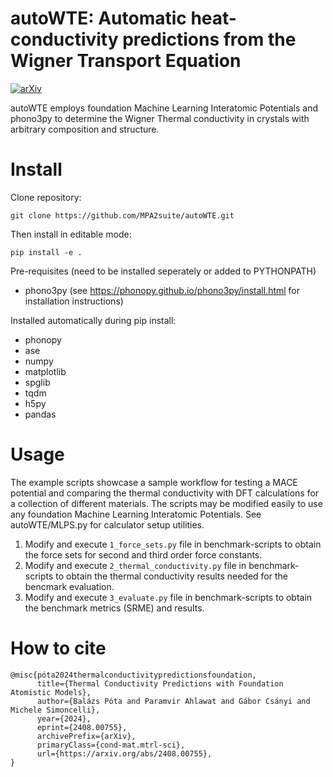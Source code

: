 # autoWTE: Automatic heat-conductivity predictions from the Wigner Transport Equation 
[![arXiv](https://img.shields.io/badge/arXiv-1234.56789-b31b1b.svg)](https://arxiv.org/abs/2408.00755)

autoWTE employs foundation Machine Learning Interatomic Potentials and phono3py to determine the Wigner Thermal conductivity in crystals with arbitrary composition and structure.

# Install 
Clone repository:
```
git clone https://github.com/MPA2suite/autoWTE.git
```
Then install in editable mode:
```
pip install -e .
```

 Pre-requisites (need to be installed seperately or added to PYTHONPATH)
- phono3py (see https://phonopy.github.io/phono3py/install.html for installation instructions)


Installed automatically during pip install:
- phonopy
- ase
- numpy
- matplotlib
- spglib
- tqdm
- h5py
- pandas




# Usage
The example scripts showcase a sample workflow for testing a MACE potential and comparing the thermal conductivity with DFT calculations for a collection of different materials. The scripts may be modified easily to use any foundation Machine Learning Interatomic Potentials. See autoWTE/MLPS.py for calculator setup utilities.

1. Modify and execute `1_force_sets.py` file in benchmark-scripts to obtain the force sets for second and third order force constants.
2. Modify and execute `2_thermal_conductivity.py` file in benchmark-scripts to obtain the thermal conductivity results needed for the bencmark evaluation.
3. Modify and execute `3_evaluate.py` file in benchmark-scripts to obtain the benchmark metrics (SRME) and results.

# How to cite

```
@misc{póta2024thermalconductivitypredictionsfoundation,
      title={Thermal Conductivity Predictions with Foundation Atomistic Models}, 
      author={Balázs Póta and Paramvir Ahlawat and Gábor Csányi and Michele Simoncelli},
      year={2024},
      eprint={2408.00755},
      archivePrefix={arXiv},
      primaryClass={cond-mat.mtrl-sci},
      url={https://arxiv.org/abs/2408.00755}, 
}
```
